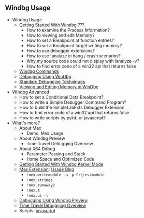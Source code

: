 ## Windbg Usage
- Windbg Usage
	- [Getting Started With Windbg](https://docs.microsoft.com/en-us/windows-hardware/drivers/debugger/getting-started-with-windbg) ???
		- How to examine the Process Information?
		- How to viewing and edit Memory?
		- How to set a Breakpoint at function entries?
		- How to set a Breakpoint target writing memory?
		- How to use debugger extensions?
		- How to use !analyze in hang / crash scenarios?
		- Why my source code could not display with !analyze -v?
		- How to find error code of a win32 api that returns false
	- [Windbg Commands](https://docs.microsoft.com/en-us/windows-hardware/drivers/debugger/commands)
	- [Debugging Using WinDbg](https://docs.microsoft.com/en-us/windows-hardware/drivers/debugger/debugging-using-windbg)
	- [Standard Debugging Techniques](https://docs.microsoft.com/en-us/windows-hardware/drivers/debugger/standard-debugging-techniques)
	- [Viewing and Editing Memory in WinDbg](https://docs.microsoft.com/en-us/windows-hardware/drivers/debugger/memory-window)
- Windbg Advanced
	- How to set a Conditional Data Breakpoint?
	- How to write a Simple Debugger Command Program?
	- How to build the SimpleLabExts Debugger Extension
	- How to find error code of a win32 api that returns false
	- How to write scripts by pykd, or javascript?
- What's more?
	- About Mex
		- Demo: Mex Usage
	- About Windbg Preview
		- Time Travel Debugging Overview
	- About X64 Debug
		- Parameter Passing and Stack
		- Home Space and Optimized Code 
	- [Getting Started With Windbg Kernel Mode](https://docs.microsoft.com/en-us/windows-hardware/drivers/debugger/getting-started-with-windbg--kernel-mode-)
	- [Mex Extension](https://www.microsoft.com/en-us/download/details.aspx?id=53304): [Usage Blog](https://blogs.msdn.microsoft.com/luisdem/2016/07/19/mex-debugging-extension-for-windbg-2/)
		- `!mex.writemodule -a -p C:\testmodule`
		- `!mex.strings`
		- `!mex.runaway2`
		- `!mex.t`
		- `!mex.us -l`
	- [Debugging Using Windbg Preview](https://docs.microsoft.com/en-us/windows-hardware/drivers/debugger/debugging-using-windbg-preview)
	- [Time Travel Debugging Overview](https://docs.microsoft.com/en-us/windows-hardware/drivers/debugger/time-travel-debugging-overview)
	- Scripts: [javascript](https://docs.microsoft.com/en-us/windows-hardware/drivers/debugger/time-travel-debugging-javascript-automation)